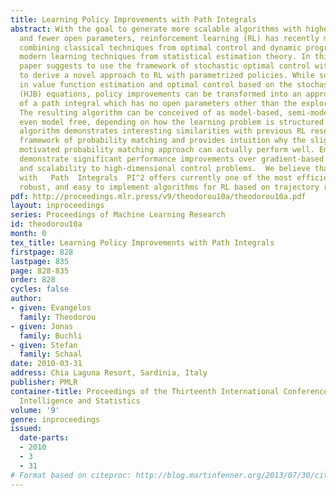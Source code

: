 ```yaml
---
title: Learning Policy Improvements with Path Integrals
abstract: With the goal to generate more scalable algorithms with higher efficiency
  and fewer open parameters, reinforcement learning (RL) has recently moved towards
  combining classical techniques from optimal control and dynamic programming with
  modern learning techniques from statistical estimation theory. In this vein, this
  paper suggests to use the framework of stochastic optimal control with path integrals
  to derive a novel approach to RL with parametrized policies. While solidly grounded
  in value function estimation and optimal control based on the stochastic Hamilton-Jacobi-Bellman
  (HJB) equations, policy improvements can be transformed into an approximation problem
  of a path integral which has no open parameters other than the exploration noise.
  The resulting algorithm can be conceived of as model-based, semi-model-based, or
  even model free, depending on how the learning problem is structured.   Our new
  algorithm demonstrates interesting similarities with previous RL research in the
  framework of probability matching and provides intuition why the slightly heuristically
  motivated probability matching approach can actually perform well. Empirical evaluations
  demonstrate significant performance improvements over gradient-based policy learning
  and scalability to high-dimensional control problems.  We believe that Policy  Improvement
  with   Path  Integrals  PI^2 offers currently one of the most efficient, numerically
  robust, and easy to implement algorithms for RL based on trajectory roll-outs.
pdf: http://proceedings.mlr.press/v9/theodorou10a/theodorou10a.pdf
layout: inproceedings
series: Proceedings of Machine Learning Research
id: theodorou10a
month: 0
tex_title: Learning Policy Improvements with Path Integrals
firstpage: 828
lastpage: 835
page: 828-835
order: 828
cycles: false
author:
- given: Evangelos
  family: Theodorou
- given: Jonas
  family: Buchli
- given: Stefan
  family: Schaal
date: 2010-03-31
address: Chia Laguna Resort, Sardinia, Italy
publisher: PMLR
container-title: Proceedings of the Thirteenth International Conference on Artificial
  Intelligence and Statistics
volume: '9'
genre: inproceedings
issued:
  date-parts:
  - 2010
  - 3
  - 31
# Format based on citeproc: http://blog.martinfenner.org/2013/07/30/citeproc-yaml-for-bibliographies/
---
```

